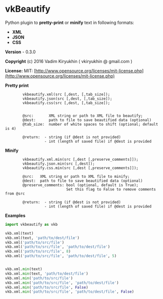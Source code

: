 # vkBeautify

Python  plugin to **pretty-print** or **minify** text in following formats:

* **XML**
* **JSON**
* **CSS**

**Version** - 0.3.0

**Copyright** (c) 2016 Vadim Kiryukhin ( vkiryukhin @ gmail.com )

**License:** MIT: [http://www.opensource.org/licenses/mit-license.php](http://www.opensource.org/licenses/mit-license.php)


   **Pretty print**
```
        vkbeautify.xml(src [,dest, [,tab_size]);
        vkbeautify.json(src [,dest, [,tab_size]);
        vkbeautify.css(src [,dest, [,tab_size]);


        @src:       XML string or path to XML file to beautify;
        @dest:      path to file to save beautified data (optional)
        @tab_size:  number of white spaces to shift (optional; default is 4)

        @return:  - string (if @dest is not provided)
                  - int (length of saved file) if @dest is provided
```

  **Minify**
```
        vkbeautify.xml.min(src [,dest [,preserve_comments]]);
        vkbeautify.json.min(src [,dest]);
        vkbeautify.css.min(src [,dest [,preserve_comments]]);

        @src:   XML string or path to XML file to minify;
        @dest:  path to file to save beautified data (optional)
        @preserve_comments: bool (optional, default is True);
                            Set this flag to False to remove comments from @src

        @return:  - string (if @dest is not provided)
                  - int (length of saved file) if @dest is provided
```

   **Examples**
```python
import vkbeautify as vkb

vkb.xml(text)
vkb.xml(text, 'path/to/dest/file')
vkb.xml('path/to/src/file')
vkb.xml('path/to/src/file', 'path/to/dest/file')
vkb.xml('path/to/src/file', 8)
vkb.xml('path/to/src/file', 'path/to/dest/file', 5)


vkb.xml.min(text)
vkb.xml.min(text, 'path/to/dest/file')
vkb.xml.min('path/to/src/file')
vkb.xml.min('path/to/src/file', 'path/to/dest/file')
vkb.xml.min('path/to/src/file', False)
vkb.xml.min('path/to/src/file', 'path/to/dest/file', False)
```





